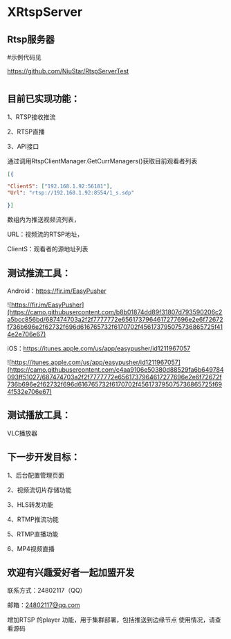 # XRtspServer


## Rtsp服务器

#示例代码见

https://github.com/NiuStar/RtspServerTest
#

## 目前已实现功能：

1、RTSP接收推流

2、RTSP直播

3、API接口

通过调用RtspClientManager.GetCurrManagers()获取目前观看者列表

```Json
[{

"ClientS": ["192.168.1.92:56181"],
"Url": "rtsp://192.168.1.92:8554/1_s.sdp"

}]
```

数组内为推送视频流列表，

URL：视频流的RTSP地址，

ClientS：观看者的源地址列表

## 测试推流工具：

Android：https://fir.im/EasyPusher

![https://fir.im/EasyPusher](https://camo.githubusercontent.com/b8b01874dd89f31807d793590206c2a5bcc856bd/687474703a2f2f7777772e6561737964617277696e2e6f72672f736b696e2f62732f696d616765732f6170702f456173795075736865725f414e2e706e67)

iOS：https://itunes.apple.com/us/app/easypusher/id1211967057

![https://itunes.apple.com/us/app/easypusher/id1211967057](https://camo.githubusercontent.com/c4aa9106e50380d88529fa6b649784093ff51027/687474703a2f2f7777772e6561737964617277696e2e6f72672f736b696e2f62732f696d616765732f6170702f456173795075736865725f694f532e706e67)

## 测试播放工具：

VLC播放器

## 下一步开发目标：


1、后台配置管理页面

2、视频流切片存储功能

3、HLS转发功能

4、RTMP推流功能

5、RTMP直播功能

6、MP4视频直播

## 欢迎有兴趣爱好者一起加盟开发

联系方式：24802117（QQ）

邮箱：24802117@qq.com


增加RTSP 的player 功能，用于集群部署，包括推送到边缘节点
使用情况，请查看源码






